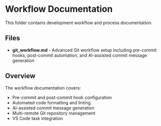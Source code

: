 # Workflow Documentation

This folder contains development workflow and process documentation.

## Files

- **git_workflow.md** - Advanced Git workflow setup including pre-commit hooks, post-commit automation, and AI-assisted commit message generation

## Overview

The workflow documentation covers:

- Pre-commit and post-commit hook configuration
- Automated code formatting and linting
- AI-assisted commit message generation
- Multi-remote Git repository management
- VS Code task integration
